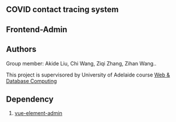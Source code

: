 ## COVID contact tracing system

## Frontend-Admin

## Authors

Group member: Akide Liu, Chi Wang, Ziqi Zhang, Zihan Wang..

This project is supervisored by University of Adelaide course [Web & Database Computing](https://www.adelaide.edu.au/course-outlines/108960/1/sem-1/)

## Dependency

1. [vue-element-admin](https://github.com/PanJiaChen/vue-element-admin)

